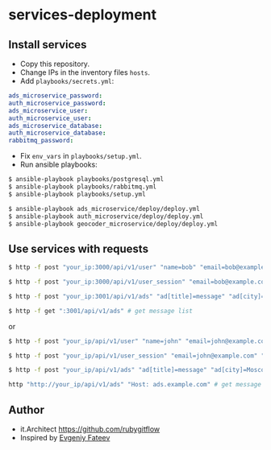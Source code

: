 # services-deployment

## Install services
* Copy this repository.
* Change IPs in the inventory files `hosts`.
* Add `playbooks/secrets.yml`:
```yml
ads_microservice_password: 
auth_microservice_password: 
ads_microservice_user: 
auth_microservice_user: 
ads_microservice_database: 
auth_microservice_database: 
rabbitmq_password: 
```
* Fix `env_vars` in `playbooks/setup.yml`.
* Run ansible playbooks:
```bash
$ ansible-playbook playbooks/postgresql.yml
$ ansible-playbook playbooks/rabbitmq.yml
$ ansible-playbook playbooks/setup.yml

$ ansible-playbook ads_microservice/deploy/deploy.yml
$ ansible-playbook auth_microservice/deploy/deploy.yml
$ ansible-playbook geocoder_microservice/deploy/deploy.yml
```

## Use services with requests
```bash
$ http -f post "your_ip:3000/api/v1/user" "name=bob" "email=bob@example.com" "password=password" # create the new user bob

$ http -f post "your_ip:3000/api/v1/user_session" "email=bob@example.com" "password=password" # get the bob's token

$ http -f post "your_ip:3001/api/v1/ads" "ad[title]=message" "ad[city]=Moscow" "ad[description]=suggestion" "Authorization:Bearer bobs_token" # add a new advert message

$ http -f get ":3001/api/v1/ads" # get message list
```
or
```bash
$ http -f post "your_ip/api/v1/user" "name=john" "email=john@example.com" "password=password"  "Host: auth.example.com" # create the new user john

$ http -f post "your_ip/api/v1/user_session" "email=john@example.com" "password=password"  "Host: auth.example.com" # get the john's token

$ http -f post "your_ip/api/v1/ads" "ad[title]=message" "ad[city]=Moscow" "ad[description]=suggestion" "Authorization:Bearer johns_token"  "Host: ads.example.com" # add a new advert message

http "http://your_ip/api/v1/ads" "Host: ads.example.com" # get message list
```

## Author
* it.Architect https://github.com/rubygitflow
* Inspired by [Evgeniy Fateev](https://github.com/psylone/playbooks-rms)
